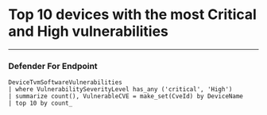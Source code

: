 # Top 10 devices with the most Critical and High vulnerabilities
----
### Defender For Endpoint
```
DeviceTvmSoftwareVulnerabilities
| where VulnerabilitySeverityLevel has_any ('critical', 'High')
| summarize count(), VulnerableCVE = make_set(CveId) by DeviceName
| top 10 by count_
```



